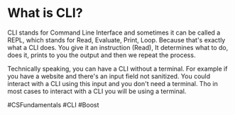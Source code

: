 # What is CLI?
CLI stands for Command Line Interface and sometimes it can be called a REPL, which stands for
Read, Evaluate, Print, Loop. Because that's exactly what a CLI does.
You give it an instruction (Read), It determines what to do, does it, prints to you the output and then 
we repeat the process.

Technically speaking, you can have a CLI without a terminal. 
For example if you have a website and there's an input field not sanitized. You could interact with a CLI using 
this input and you don't need a terminal. Tho in most cases to interact with a CLI you will be using a terminal.

  #CSFundamentals #CLI #Boost 

